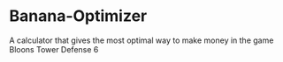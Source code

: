 # Banana-Optimizer
A calculator that gives the most optimal way to make money in the game Bloons Tower Defense 6
